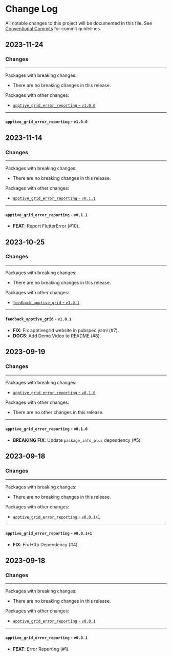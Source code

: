 # Change Log

All notable changes to this project will be documented in this file.
See [Conventional Commits](https://conventionalcommits.org) for commit guidelines.

## 2023-11-24

### Changes

---

Packages with breaking changes:

 - There are no breaking changes in this release.

Packages with other changes:

 - [`apptive_grid_error_reporting` - `v1.0.0`](#apptive_grid_error_reporting---v100)

---

#### `apptive_grid_error_reporting` - `v1.0.0`


## 2023-11-14

### Changes

---

Packages with breaking changes:

 - There are no breaking changes in this release.

Packages with other changes:

 - [`apptive_grid_error_reporting` - `v0.1.1`](#apptive_grid_error_reporting---v011)

---

#### `apptive_grid_error_reporting` - `v0.1.1`

 - **FEAT**: Report FlutterError (#10).


## 2023-10-25

### Changes

---

Packages with breaking changes:

 - There are no breaking changes in this release.

Packages with other changes:

 - [`feedback_apptive_grid` - `v1.0.1`](#feedback_apptive_grid---v101)

---

#### `feedback_apptive_grid` - `v1.0.1`

 - **FIX**: Fix apptivegrid website in pubspec.yaml (#7).
 - **DOCS**: Add Demo Video to README (#8).


## 2023-09-19

### Changes

---

Packages with breaking changes:

 - [`apptive_grid_error_reporting` - `v0.1.0`](#apptive_grid_error_reporting---v010)

Packages with other changes:

 - There are no other changes in this release.

---

#### `apptive_grid_error_reporting` - `v0.1.0`

 - **BREAKING** **FIX**: Update `package_info_plus` dependency (#5).


## 2023-09-18

### Changes

---

Packages with breaking changes:

 - There are no breaking changes in this release.

Packages with other changes:

 - [`apptive_grid_error_reporting` - `v0.0.1+1`](#apptive_grid_error_reporting---v0011)

---

#### `apptive_grid_error_reporting` - `v0.0.1+1`

 - **FIX**: Fix Http Dependency (#4).


## 2023-09-18

### Changes

---

Packages with breaking changes:

 - There are no breaking changes in this release.

Packages with other changes:

 - [`apptive_grid_error_reporting` - `v0.0.1`](#apptive_grid_error_reporting---v001)

---

#### `apptive_grid_error_reporting` - `v0.0.1`

 - **FEAT**: Error Reporting (#1).

